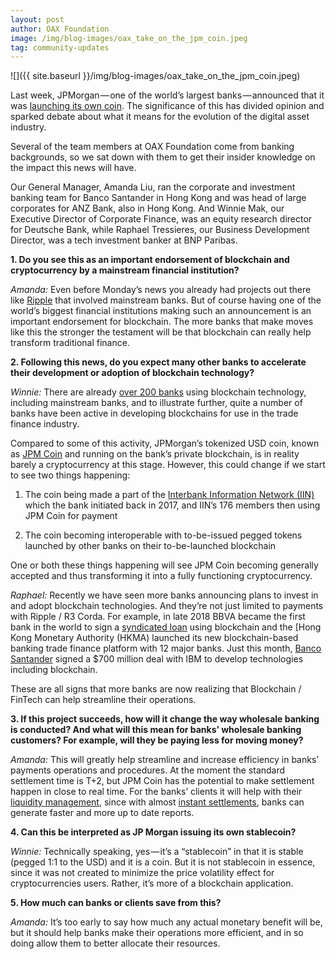 ```yaml
---
layout: post
author: OAX Foundation
image: /img/blog-images/oax_take_on_the_jpm_coin.jpeg
tag: community-updates
---
```


![]({{ site.baseurl }}/img/blog-images/oax_take_on_the_jpm_coin.jpeg)

Last week, JPMorgan — one of the world’s largest banks — announced that it was [launching its own coin](https://www.cnbc.com/2019/02/13/jp-morgan-is-rolling-out-the-first-us-bank-backed-cryptocurrency-to-transform-payments--.html). The significance of this has divided opinion and sparked debate about what it means for the evolution of the digital asset industry.

Several of the team members at OAX Foundation come from banking backgrounds, so we sat down with them to get their insider knowledge on the impact this news will have.

Our General Manager, Amanda Liu, ran the corporate and investment banking team for Banco Santander in Hong Kong and was head of large corporates for ANZ Bank, also in Hong Kong. And Winnie Mak, our Executive Director of Corporate Finance, was an equity research director for Deutsche Bank, while Raphael Tressieres, our Business Development Director, was a tech investment banker at BNP Paribas.

<b> 1. Do you see this as an important endorsement of blockchain and cryptocurrency by a mainstream financial institution?</b><br>

<i>Amanda:</i> Even before Monday’s news you already had projects out there like [Ripple](https://ethereumworldnews.com/banco-santander-to-expand-ripple-xrp-powered-payment-platform-to-more-european-countries/) that involved mainstream banks. But of course having one of the world’s biggest financial institutions making such an announcement is an important endorsement for blockchain. The more banks that make moves like this the stronger the testament will be that blockchain can really help transform traditional finance.

<b> 2. Following this news, do you expect many other banks to accelerate their development or adoption of blockchain technology?</b><br>

<i>Winnie:</i> There are already [over 200 banks](https://hackernoon.com/comprehensive-list-of-banks-using-blockchain-technology-97c08fa88385) using blockchain technology, including mainstream banks, and to illustrate further, quite a number of banks have been active in developing blockchains for use in the trade finance industry.

Compared to some of this activity, JPMorgan’s tokenized USD coin, known as [JPM Coin](https://ftalphaville.ft.com/2019/02/14/1550156933000/JPMorgan-jumps-on-the-stablecoin-bland-wagon-/) and running on the bank’s private blockchain, is in reality barely a cryptocurrency at this stage. However, this could change if we start to see two things happening:

1. The coin being made a part of the [Interbank Information Network (IIN)](https://ftalphaville.ft.com/2019/02/14/1550156933000/JPMorgan-jumps-on-the-stablecoin-bland-wagon-/) which the bank initiated back in 2017, and IIN’s 176 members then using JPM Coin for payment

2. The coin becoming interoperable with to-be-issued pegged tokens launched by other banks on their to-be-launched blockchain

One or both these things happening will see JPM Coin becoming generally accepted and thus transforming it into a fully functioning cryptocurrency.

<i>Raphael:</i> Recently we have seen more banks announcing plans to invest in and adopt blockchain technologies. And they’re not just limited to payments with Ripple / R3 Corda. For example, in late 2018 BBVA became the first bank in the world to sign a [syndicated loan](https://www.bbva.com/en/bbva-signs-world-first-blockchain-based-syndicated-loan-arrangement-with-red-electrica-corporacion/) using blockchain and the [Hong Kong Monetary Authority (HKMA) launched its new blockchain-based banking trade finance platform with 12 major banks. Just this month, [Banco Santander](https://cointelegraph.com/news/santander-enters-700-million-deal-to-use-ibms-tech-including-blockchain) signed a $700 million deal with IBM to develop technologies including blockchain.

These are all signs that more banks are now realizing that Blockchain / FinTech can help streamline their operations.

<b> 3. If this project succeeds, how will it change the way wholesale banking is conducted? And what will this mean for banks’ wholesale banking customers? For example, will they be paying less for moving money?</b>

<i>Amanda:</i> This will greatly help streamline and increase efficiency in banks’ payments operations and procedures. At the moment the standard settlement time is T+2, but JPM Coin has the potential to make settlement happen in close to real time. For the banks’ clients it will help with their [liquidity management](https://www.coindesk.com/blockchain-can-finally-fulfill-promise-global-payments), since with almost [instant settlements](https://www.reuters.com/article/us-canada-tech-blockchain/bank-of-canada-tmx-say-blockchain-feasible-for-securities-settlement-idUSKBN1IC18G), banks can generate faster and more up to date reports.

<b> 4. Can this be interpreted as JP Morgan issuing its own stablecoin?</b>

<i>Winnie:</i> Technically speaking, yes — it’s a “stablecoin” in that it is stable (pegged 1:1 to the USD) and it is a coin. But it is not stablecoin in essence, since it was not created to minimize the price volatility effect for cryptocurrencies users. Rather, it’s more of a blockchain application.

<b> 5. How much can banks or clients save from this?</b>

<i>Amanda:</i> It’s too early to say how much any actual monetary benefit will be, but it should help banks make their operations more efficient, and in so doing allow them to better allocate their resources.

